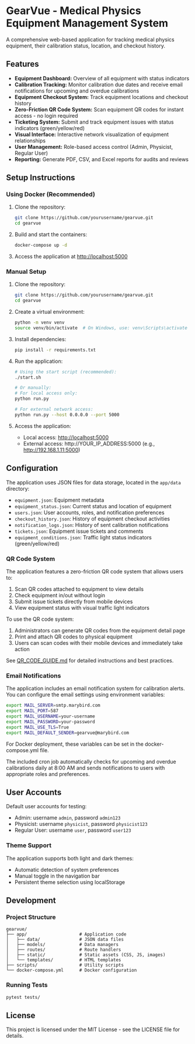 # GearVue - Medical Physics Equipment Management System

A comprehensive web-based application for tracking medical physics equipment, their calibration status, location, and checkout history.

## Features

- **Equipment Dashboard:** Overview of all equipment with status indicators
- **Calibration Tracking:** Monitor calibration due dates and receive email notifications for upcoming and overdue calibrations
- **Equipment Checkout System:** Track equipment locations and checkout history
- **Zero-Friction QR Code System:** Scan equipment QR codes for instant access - no login required
- **Ticketing System:** Submit and track equipment issues with status indicators (green/yellow/red)
- **Visual Interface:** Interactive network visualization of equipment relationships
- **User Management:** Role-based access control (Admin, Physicist, Regular User)
- **Reporting:** Generate PDF, CSV, and Excel reports for audits and reviews

## Setup Instructions

### Using Docker (Recommended)

1. Clone the repository:
   ```bash
   git clone https://github.com/yourusername/gearvue.git
   cd gearvue
   ```

2. Build and start the containers:
   ```bash
   docker-compose up -d
   ```

3. Access the application at [http://localhost:5000](http://localhost:5000)

### Manual Setup

1. Clone the repository:
   ```bash
   git clone https://github.com/yourusername/gearvue.git
   cd gearvue
   ```

2. Create a virtual environment:
   ```bash
   python -m venv venv
   source venv/bin/activate  # On Windows, use: venv\Scripts\activate
   ```

3. Install dependencies:
   ```bash
   pip install -r requirements.txt
   ```

4. Run the application:
   ```bash
   # Using the start script (recommended):
   ./start.sh
   
   # Or manually:
   # For local access only:
   python run.py
   
   # For external network access:
   python run.py --host 0.0.0.0 --port 5000
   ```

5. Access the application:
   - Local access: [http://localhost:5000](http://localhost:5000)
   - External access: http://YOUR_IP_ADDRESS:5000 (e.g., http://192.168.1.11:5000)

## Configuration

The application uses JSON files for data storage, located in the `app/data` directory:
- `equipment.json`: Equipment metadata
- `equipment_status.json`: Current status and location of equipment
- `users.json`: User accounts, roles, and notification preferences
- `checkout_history.json`: History of equipment checkout activities
- `notification_logs.json`: History of sent calibration notifications
- `tickets.json`: Equipment issue tickets and comments
- `equipment_conditions.json`: Traffic light status indicators (green/yellow/red)

### QR Code System

The application features a zero-friction QR code system that allows users to:

1. Scan QR codes attached to equipment to view details
2. Check equipment in/out without login
3. Submit issue tickets directly from mobile devices
4. View equipment status with visual traffic light indicators

To use the QR code system:
1. Administrators can generate QR codes from the equipment detail page
2. Print and attach QR codes to physical equipment
3. Users can scan codes with their mobile devices and immediately take action

See [QR_CODE_GUIDE.md](QR_CODE_GUIDE.md) for detailed instructions and best practices.

### Email Notifications

The application includes an email notification system for calibration alerts. You can configure the email settings using environment variables:

```bash
export MAIL_SERVER=smtp.marybird.com
export MAIL_PORT=587
export MAIL_USERNAME=your-username
export MAIL_PASSWORD=your-password
export MAIL_USE_TLS=True
export MAIL_DEFAULT_SENDER=gearvue@marybird.com
```

For Docker deployment, these variables can be set in the docker-compose.yml file.

The included cron job automatically checks for upcoming and overdue calibrations daily at 8:00 AM and sends notifications to users with appropriate roles and preferences.

## User Accounts

Default user accounts for testing:
- Admin: username `admin`, password `admin123`
- Physicist: username `physicist`, password `physicist123`
- Regular User: username `user`, password `user123`

### Theme Support

The application supports both light and dark themes:
- Automatic detection of system preferences
- Manual toggle in the navigation bar
- Persistent theme selection using localStorage

## Development

### Project Structure

```
gearvue/
├── app/                    # Application code
│   ├── data/               # JSON data files
│   ├── models/             # Data managers
│   ├── routes/             # Route handlers
│   ├── static/             # Static assets (CSS, JS, images)
│   └── templates/          # HTML templates
├── scripts/                # Utility scripts
└── docker-compose.yml      # Docker configuration
```

### Running Tests

```bash
pytest tests/
```

## License

This project is licensed under the MIT License - see the LICENSE file for details.
